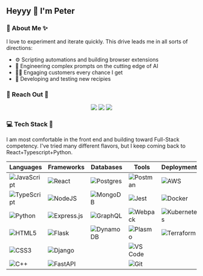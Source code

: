## Heyyy 👋 I'm Peter

### 💫 About Me ✨

I love to experiment and iterate quickly. This drive leads me in all sorts of directions:
- ⚙ Scripting automations and building browser extensions
- 🤖 Engineering complex prompts on the cutting edge of AI 
- 👨‍💼 Engaging customers every chance I get
- 🍳 Developing and testing new recipies

### 💬 Reach Out 📧

<div align='center'>

[![](https://img.shields.io/badge/linkedin-%230077B5.svg?&style=for-the-badge&logo=linkedin&logoColor=white)](https://www.linkedin.com/in/peterpcw/)
[![](https://img.shields.io/badge/site-878787.svg?&style=for-the-badge&logo=Microsoft%20Edge&logoColor=%23000000)](https://peterpcw.github.io/)
[![](https://img.shields.io/badge/email-FF8500.svg?&style=for-the-badge&logo=gmail&logoColor=white)](mailto:peter@byteplusbit.com)

</div>

### 💻 Tech Stack 🥞

I am most comfortable in the front end and building toward Full-Stack competency. I've tried many different flavors, but I keep coming back to React+Typescript+Python.

| **Languages**|**Frameworks**|**Databases**|**Tools**|**Deployment**|**Styling**|
| --- | --- | --- | --- | --- | --- |
| <img alt="JavaScript" src="https://img.shields.io/badge/javascript%20-%23323330.svg?&style=for-the-badge&logo=javascript&logoColor=%23F7DF1E"/> | <img alt="React" src="https://img.shields.io/badge/react%20-%2320232a.svg?&style=for-the-badge&logo=react&logoColor=%2361DAFB"/> | ![Postgres](https://img.shields.io/badge/postgres-%23316192.svg?style=for-the-badge&logo=postgresql&logoColor=white) | ![Postman](https://img.shields.io/badge/Postman-FF6C37?style=for-the-badge&logo=postman&logoColor=white) | <img alt="AWS" src="https://img.shields.io/badge/Amazon_AWS-232F3E?style=for-the-badge&logo=amazon-aws&logoColor=white"/> | ![Material UI](https://img.shields.io/badge/material%20UI-black?style=for-the-badge&logo=MUI) |
| ![TypeScript](https://img.shields.io/badge/typescript-%23007ACC.svg?style=for-the-badge&logo=typescript&logoColor=white) | <img alt="NodeJS" src="https://img.shields.io/badge/node.js%20-%2343853D.svg?&style=for-the-badge&logo=node.js&logoColor=white"/> | <img alt="MongoDB" src ="https://img.shields.io/badge/MongoDB-%234ea94b.svg?&style=for-the-badge&logo=mongodb&logoColor=white"/> | ![Jest](https://img.shields.io/badge/jest-C63D14?style=for-the-badge&logo=jest) | <img alt="Docker" src="https://img.shields.io/badge/docker%20-%230db7ed.svg?&style=for-the-badge&logo=docker&logoColor=white"/> | ![Bootstrap](https://img.shields.io/badge/bootstrap-602C50?style=for-the-badge&logo=bootstrap) |
| ![Python](https://img.shields.io/badge/python-3670A0?style=for-the-badge&logo=python&logoColor=ffdd54) | <img alt="Express.js" src="https://img.shields.io/badge/express.js%20-%23404d59.svg?&style=for-the-badge"/> | ![GraphQL](https://img.shields.io/badge/graphql-e535ab?style=for-the-badge&logo=graphql) | ![Webpack](https://img.shields.io/badge/webpack-8ED5FA?style=for-the-badge&logo=webpack&logoColor=black) | ![Kubernetes](https://img.shields.io/badge/kubernetes-%23326ce5.svg?style=for-the-badge&logo=kubernetes&logoColor=white) | ![Sass](https://img.shields.io/badge/sass-white?style=for-the-badge&logo=sass) |
| <img alt="HTML5" src="https://img.shields.io/badge/html5%20-%23E34F26.svg?&style=for-the-badge&logo=html5&logoColor=white"/> | <img alt="Flask" src="https://img.shields.io/badge/flask%20-%23000.svg?&style=for-the-badge&logo=flask&logoColor=white"/> | ![DynamoDB](https://img.shields.io/badge/dynamodb-FF9900?style=for-the-badge&logo=dynamodb) | ![Plasmo](https://img.shields.io/badge/plasmo-white?style=for-the-badge&logo=plasmo) | <img alt="Terraform" src="https://img.shields.io/badge/terraform%20-%235835CC.svg?&style=for-the-badge&logo=terraform&logoColor=white"/> | |
| <img alt="CSS3" src="https://img.shields.io/badge/css3%20-%231572B6.svg?&style=for-the-badge&logo=css3&logoColor=white"/> | ![Django](https://img.shields.io/badge/django-092E20?style=for-the-badge&logo=django) | | ![VS Code](https://img.shields.io/badge/VS%20Code-black?style=for-the-badge&logo=VisualStudioCode&logoColor=%2323bda3) | | |
| ![C++](https://img.shields.io/badge/C%2B%2B-044F88?style=for-the-badge&logo=cplusplus) | ![FastAPI](https://img.shields.io/badge/FastAPI-005571?style=for-the-badge&logo=fastapi) | | <img alt="Git" src="https://img.shields.io/badge/git%20-%23F05033.svg?&style=for-the-badge&logo=git&logoColor=white"/> | | |

<!--
**PeterPCW/PeterPCW** is a ✨ _special_ ✨ repository because its `README.md` (this file) appears on your GitHub profile.

Here are some ideas to get you started:

- 🔭 I’m currently working on ...
- 🌱 I’m currently learning ...
- 👯 I’m looking to collaborate on ...
- 🤔 I’m looking for help with ...
- 💬 Ask me about ...
- 📫 How to reach me: ...
- 😄 Pronouns: ...
- ⚡ Fun fact: ...
-->

